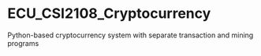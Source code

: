 # ECU_CSI2108_Cryptocurrency
Python-based cryptocurrency system with separate transaction and mining programs
